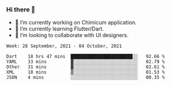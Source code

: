 ### Hi there 👋

<!--
**devcat37/devcat37** is a ✨ _special_ ✨ repository because its `README.md` (this file) appears on your GitHub profile.-->


- 🔭 I’m currently working on Chimicum application.
- 🌱 I’m currently learning Flutter/Dart.
- 👯 I’m looking to collaborate with UI designers.
<!-- - 🤔 I’m looking for help with ... -->

<!--START_SECTION:waka-->
```text
Week: 28 September, 2021 - 04 October, 2021

Dart    18 hrs 47 mins  ███████████████████████░░   92.66 % 
YAML    33 mins         ▓░░░░░░░░░░░░░░░░░░░░░░░░   02.79 % 
Other   31 mins         ▓░░░░░░░░░░░░░░░░░░░░░░░░   02.61 % 
XML     18 mins         ▒░░░░░░░░░░░░░░░░░░░░░░░░   01.53 % 
JSON    4 mins          ░░░░░░░░░░░░░░░░░░░░░░░░░   00.35 % 
```
<!--END_SECTION:waka-->
